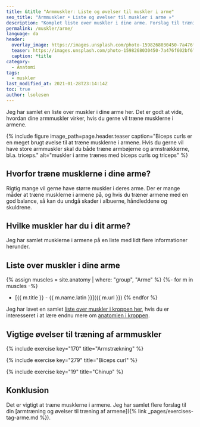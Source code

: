 ```yaml
---
title: &title "Armmuskler: Liste og øvelser til muskler i arme"
seo_title: "Armmuskler • Liste og øvelser til muskler i arme »"
description: "Komplet liste over muskler i dine arme. Forslag til træning af armmusklerne."
permalink: /muskler/arme/
language: da
header:
  overlay_image: https://images.unsplash.com/photo-1598268030450-7a476f602bf6?ixid=MXwxMjA3fDB8MHxwaG90by1wYWdlfHx8fGVufDB8fHw%3D&ixlib=rb-1.2.1&auto=format&fit=crop&w=1902&q=80
  teaser: https://images.unsplash.com/photo-1598268030450-7a476f602bf6?ixid=MXwxMjA3fDB8MHxwaG90by1wYWdlfHx8fGVufDB8fHw%3D&ixlib=rb-1.2.1&auto=format&fit=crop&w=400&q=80
  caption: *title
category:
  - Anatomi
tags:
  - muskler
last_modified_at: 2021-01-28T23:14:14Z
toc: true
author: lsolesen
---
```


Jeg har samlet en liste over muskler i dine arme her. Det er godt at vide, hvordan dine armmuskler virker, hvis du gerne vil træne musklerne i armene.

{% include figure image_path=page.header.teaser caption="Biceps curls er en meget brugt øvelse til at træne musklerne i armene. Hvis du gerne vil have store armmuskler skal du både træne armbøjerne og armstrækkerne, bl.a. triceps." alt="muskler i arme trænes med biceps curls og triceps" %}

## Hvorfor træne musklerne i dine arme?

Rigtig mange vil gerne have større muskler i deres arme. Der er mange måder at træne musklerne i armene på, og hvis du træner armene med en god balance, så kan du undgå skader i albuerne, håndleddene og skuldrene. 

## Hvilke muskler har du i dit arme?

Jeg har samlet musklerne i armene på en liste med lidt flere informationer herunder.

## Liste over muskler i dine arme

{% assign muscles = site.anatomy | where: "group", "Arme" %}
{%- for m in muscles -%}
- [{{ m.title }} - {{ m.name.latin }}]({{ m.url }})
{% endfor %}

Jeg har lavet en samlet [liste over muskler i kroppen her](/muskler/), hvis du er interesseret i at lære endnu mere om [anatomien i kroppen](/anatomi/).

## Vigtige øvelser til træning af armmuskler

{% include exercise key="170" title="Armstrækning" %}

{% include exercise key="279" title="Biceps curl" %}

{% include exercise key="19" title="Chinup" %}

## Konklusion

Det er vigtigt at træne musklerne i armene. Jeg har samlet flere forslag til din [armtræning og øvelser til træning af armene]({% link _pages/exercises-tag-arme.md %}).

